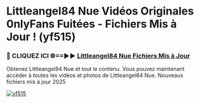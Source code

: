 # Littleangel84 Nue Vidéos Originales 0nlyFans Fuitées - Fichiers Mis à Jour ! (yf515)

<h3>🔴 CLIQUEZ ICI 🌐==►► <a href="https://tinyurl.com/2pmr4ezf" rel="nofollow">Littleangel84 Nue Fichiers Mis à Jour</a></h3>

Obtenez Littleangel84 Nue et tout le contenu. Vous pouvez maintenant accéder à toutes les vidéos et photos de Littleangel84 Nue. Nouveaux fichiers mis à jour 2025

[![yf515](https://i.imgur.com/6SNvagu.gif)](https://tinyurl.com/2pmr4ezf)
